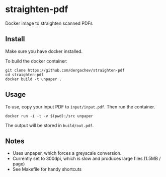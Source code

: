 straighten-pdf
==============

Docker image to straighten scanned PDFs

## Install

Make sure you have docker installed.

To build the docker container:

```
git clone https://github.com/dergachev/straighten-pdf
cd straighten-pdf
docker build -t unpaper .
```

## Usage

To use, copy your input PDF to `input/input.pdf`.
Then run the container.

```
docker run -i -t -v $(pwd):/src unpaper
```

The output will be stored in `build/out.pdf`.

## Notes

* Uses unpaper, which forces a greyscale conversion.
* Currently set to 300dpi, which is slow and produces large files (1.5MB / page)
* See Makefile for handy shortcuts
